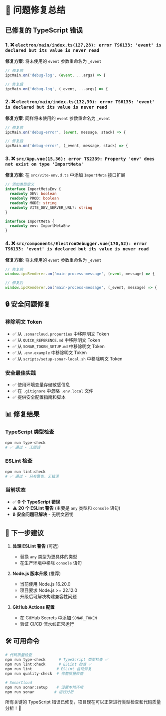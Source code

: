 # 🔧 问题修复总结

## 已修复的 TypeScript 错误

### 1. ❌ `electron/main/index.ts(127,28): error TS6133: 'event' is declared but its value is never read`
**修复方案**: 将未使用的 `event` 参数重命名为 `_event`
```typescript
// 修复前
ipcMain.on('debug-log', (event, ...args) => {

// 修复后  
ipcMain.on('debug-log', (_event, ...args) => {
```

### 2. ❌ `electron/main/index.ts(132,30): error TS6133: 'event' is declared but its value is never read`
**修复方案**: 同样将未使用的 `event` 参数重命名为 `_event`
```typescript
// 修复前
ipcMain.on('debug-error', (event, message, stack) => {

// 修复后
ipcMain.on('debug-error', (_event, message, stack) => {
```

### 3. ❌ `src/App.vue(15,36): error TS2339: Property 'env' does not exist on type 'ImportMeta'`
**修复方案**: 在 `src/vite-env.d.ts` 中添加 `ImportMeta` 接口扩展
```typescript
// 添加类型定义
interface ImportMetaEnv {
  readonly DEV: boolean
  readonly PROD: boolean
  readonly MODE: string
  readonly VITE_DEV_SERVER_URL?: string
}

interface ImportMeta {
  readonly env: ImportMetaEnv
}
```

### 4. ❌ `src/components/ElectronDebugger.vue(170,52): error TS6133: 'event' is declared but its value is never read`
**修复方案**: 将未使用的 `event` 参数重命名为 `_event`
```typescript
// 修复前
window.ipcRenderer.on('main-process-message', (event, message) => {

// 修复后
window.ipcRenderer.on('main-process-message', (_event, message) => {
```

## 🔒 安全问题修复

### 移除明文 Token
- ✅ 从 `.sonarcloud.properties` 中移除明文 Token
- ✅ 从 `QUICK_REFERENCE.md` 中移除明文 Token
- ✅ 从 `SONAR_TOKEN_SETUP.md` 中移除明文 Token
- ✅ 从 `.env.example` 中移除明文 Token
- ✅ 从 `scripts/setup-sonar-local.sh` 中移除明文 Token

### 安全最佳实践
- ✅ 使用环境变量存储敏感信息
- ✅ 在 `.gitignore` 中忽略 `.env.local` 文件
- ✅ 提供安全配置指南和脚本

## 📊 修复结果

### TypeScript 类型检查
```bash
npm run type-check
# ✅ 通过 - 无错误
```

### ESLint 检查
```bash
npm run lint:check
# ✅ 通过 - 只有警告，无错误
```

### 当前状态
- ✅ **0 个 TypeScript 错误**
- ⚠️ **20 个 ESLint 警告** (主要是 `any` 类型和 `console` 语句)
- 🔒 **安全问题已解决** - 无明文密钥

## 🚀 下一步建议

1. **处理 ESLint 警告** (可选)
   - 替换 `any` 类型为更具体的类型
   - 在生产环境中移除 `console` 语句

2. **Node.js 版本升级** (推荐)
   - 当前使用 Node.js 16.20.0
   - 项目要求 Node.js >= 22.12.0
   - 升级后可解决构建兼容性问题

3. **GitHub Actions 配置**
   - 在 GitHub Secrets 中添加 `SONAR_TOKEN`
   - 验证 CI/CD 流水线正常运行

## 🛠️ 可用命令

```bash
# 代码质量检查
npm run type-check      # TypeScript 类型检查 ✅
npm run lint:check      # ESLint 检查 ✅  
npm run lint           # ESLint 自动修复
npm run quality-check  # 完整质量检查

# SonarCloud
npm run sonar:setup    # 设置本地环境
npm run sonar         # 运行分析
```

所有关键的 TypeScript 错误已修复，项目现在可以正常进行类型检查和代码质量分析！🎉
